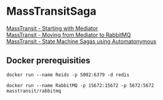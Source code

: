 # MassTransitSaga

[MassTransit - Starting with Mediator](https://www.youtube.com/watch?v=dxHNAn69x6w)<br>
[MassTransit - Moving from Mediator to RabbitMQ](https://www.youtube.com/watch?v=97PXJIrGnes)<br>
[MassTransit - State Machine Sagas using Automatonymous](https://www.youtube.com/watch?v=2bPumhSTigw)

## Docker prerequisities

`docker run --name Reids -p 5002:6379 -d redis`

`docker run --name RabbitMQ -p 15672:15672 -p 5672:5672 masstransit/rabbitmq`
